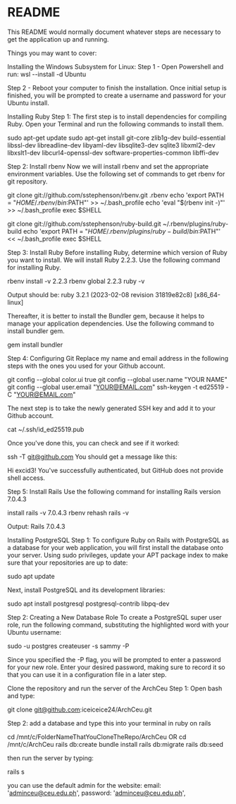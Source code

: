 # README

This README would normally document whatever steps are necessary to get the
application up and running.

Things you may want to cover:

Installing the Windows Subsystem for Linux:
Step 1 - Open Powershell and run: wsl --install -d Ubuntu

Step 2 - Reboot your computer to finish the installation.
Once initial setup is finished, you will be prompted to create a username and password for your Ubuntu install.

Installing Ruby
Step 1: The first step is to install dependencies for compiling Ruby. Open your Terminal and run the following commands to install them.

sudo apt-get update
sudo apt-get install git-core zlib1g-dev build-essential libssl-dev libreadline-dev libyaml-dev libsqlite3-dev sqlite3 libxml2-dev libxslt1-dev libcurl4-openssl-dev software-properties-common libffi-dev

Step 2: Install rbenv
Now we will install rbenv and set the appropriate environment variables. Use the following set of commands to get rbenv for git repository.

git clone git://github.com/sstephenson/rbenv.git .rbenv
echo 'export PATH = "$HOME/.rbenv/bin:$PATH"' >> ~/.bash_profile
echo 'eval "$(rbenv init -)"' >> ~/.bash_profile
exec $SHELL

git clone git://github.com/sstephenson/ruby-build.git ~/.rbenv/plugins/ruby-build
echo 'export PATH = "$HOME/.rbenv/plugins/ruby-build/bin:$PATH"' << ~/.bash_profile
exec $SHELL

Step 3: Install Ruby
Before installing Ruby, determine which version of Ruby you want to install. We will install Ruby 2.2.3. Use the following command for installing Ruby.

rbenv install -v 2.2.3
rbenv global 2.2.3
ruby -v

Output should be:
ruby 3.2.1 (2023-02-08 revision 31819e82c8) [x86_64-linux]

Thereafter, it is better to install the Bundler gem, because it helps to manage your application dependencies. Use the following command to install bundler gem.

gem install bundler

Step 4: Configuring Git
Replace my name and email address in the following steps with the ones you used for your Github account.

git config --global color.ui true
git config --global user.name "YOUR NAME"
git config --global user.email "YOUR@EMAIL.com"
ssh-keygen -t ed25519 -C "YOUR@EMAIL.com"

The next step is to take the newly generated SSH key and add it to your Github account.

cat ~/.ssh/id_ed25519.pub

Once you've done this, you can check and see if it worked:

ssh -T git@github.com
You should get a message like this:

Hi excid3! You've successfully authenticated, but GitHub does not provide shell access.

Step 5: Install Rails
Use the following command for installing Rails version 7.0.4.3

install rails -v 7.0.4.3
rbenv rehash
rails -v

Output:
Rails 7.0.4.3

Installing PostgreSQL
Step 1: To configure Ruby on Rails with PostgreSQL as a database for your web application, you will first install the database onto your server. Using sudo privileges, update your APT package index to make sure that your repositories are up to date:

sudo apt update

Next, install PostgreSQL and its development libraries:

sudo apt install postgresql postgresql-contrib libpq-dev

Step 2: Creating a New Database Role
To create a PostgreSQL super user role, run the following command, substituting the highlighted word with your Ubuntu username:

sudo -u postgres createuser -s sammy -P

Since you specified the -P flag, you will be prompted to enter a password for your new role. Enter your desired password, making sure to record it so that you can use it in a configuration file in a later step.

Clone the repository and run the server of the ArchCeu
Step 1: Open bash and type:

git clone git@github.com:iceiceice24/ArchCeu.git

Step 2: add a database and type this into your terminal in ruby on rails

cd /mnt/c/FolderNameThatYouCloneTheRepo/ArchCeu OR cd /mnt/c/ArchCeu
rails db:create
bundle install
rails db:migrate
rails db:seed

then run the server by typing:

rails s

you can use the default admin for the website:
email: 'adminceu@ceu.edu.ph',
password: 'adminceu@ceu.edu.ph',
